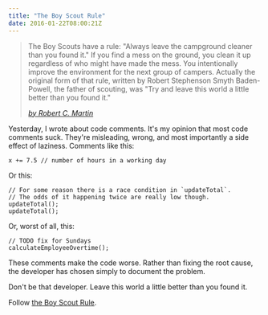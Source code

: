 ```yaml
---
title: "The Boy Scout Rule"
date: 2016-01-22T08:00:21Z
---
```


> The Boy Scouts have a rule: "Always leave the campground cleaner than you found it." If you find a mess on the ground, you clean it up regardless of who might have made the mess. You intentionally improve the environment for the next group of campers. Actually the original form of that rule, written by Robert Stephenson Smyth Baden-Powell, the father of scouting, was "Try and leave this world a little better than you found it."
>
> <cite>[by Robert C. Martin][The Boy Scout Rule]</cite>

<!--more-->

Yesterday, I wrote about code comments. It's my opinion that most code comments suck. They're misleading, wrong, and most importantly a side effect of laziness. Comments like this:

    x += 7.5 // number of hours in a working day

Or this:

    // For some reason there is a race condition in `updateTotal`.
    // The odds of it happening twice are really low though.
    updateTotal();
    updateTotal();

Or, worst of all, this:

    // TODO fix for Sundays
    calculateEmployeeOvertime();

These comments make the code worse. Rather than fixing the root cause, the developer has chosen simply to document the problem.

Don't be that developer. Leave this world a little better than you found it.

Follow [the Boy Scout Rule][The Boy Scout Rule].

[The Boy Scout Rule]: http://programmer.97things.oreilly.com/wiki/index.php/The_Boy_Scout_Rule
